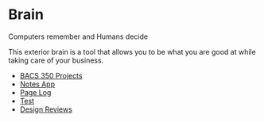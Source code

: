 # Brain

Computers remember and Humans decide

This exterior brain is a tool that allows you to be what you are good at while taking care of your business.

* [BACS 350 Projects](http://unco-bacs.org/bacs_350/solution)
* [Notes App](notes.php)
* [Page Log](pagelog.php)
* [Test](test.php)
* [Design Reviews](review.php)

